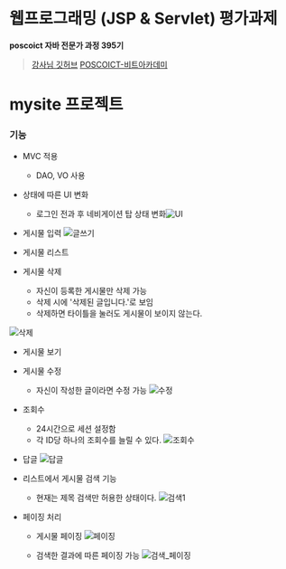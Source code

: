 # 웹프로그래밍 (JSP & Servlet) 평가과제

**poscoict 자바 전문가 과정 395기**

> [강사님 깃허브](https://github.com/kickscar)
> [POSCOICT-비트아카데미](https://github.com/poscoict-bitacademy)

# **mysite 프로젝트**
### 기능
+ MVC 적용
	+ DAO, VO 사용
+ 상태에 따른 UI 변화
	+ 로그인 전과 후 네비게이션 탑 상태 변화![UI](https://user-images.githubusercontent.com/61460836/150640512-a6ad1616-a685-4ff7-acae-62dbfcb45bf2.gif)
+ 게시물 입력
![글쓰기](https://user-images.githubusercontent.com/61460836/150640513-adf827aa-3f3e-4fc4-8fed-c90138fea51f.gif)

+ 게시물 리스트
+ 게시물 삭제
	+ 자신이 등록한 게시물만 삭제 가능
	+ 삭제 시에 '삭제된 글입니다.'로 보임
	+ 삭제하면 타이틀을 눌러도 게시물이 보이지 않는다.

![삭제](https://user-images.githubusercontent.com/61460836/150640505-cc38880d-7b27-4687-91a1-a2055bd517f9.gif)
+ 게시물 보기
+ 게시물 수정
	+ 자신이 작성한 글이라면 수정 가능
	![수정](https://user-images.githubusercontent.com/61460836/150641085-016e5c85-ffae-479a-b242-b31193bf21fe.gif)

+ 조회수
	+ 24시간으로 세션 설정함
	+ 각 ID당 하나의 조회수를 늘릴 수 있다. 
![조회수](https://user-images.githubusercontent.com/61460836/150640510-e055b9b8-0843-4f2e-9c74-3551c266e9ca.gif)
+ 답글
![답글](https://user-images.githubusercontent.com/61460836/150640516-2e33c711-4b3b-4bc3-85eb-01f587969a9e.gif)
+ 리스트에서 게시물 검색 기능
	+ 현재는 제목 검색만 허용한 상태이다.
![검색1](https://user-images.githubusercontent.com/61460836/150640806-069841a7-e4c9-4caf-acda-2b5f7c4d3b6b.gif)


+ 페이징 처리
	+ 게시물 페이징
![페이징](https://user-images.githubusercontent.com/61460836/150640807-c7d6644c-743c-4542-8b9e-08363b8467b7.gif)

	+ 검색한 결과에 따른 페이징 가능
	![검색_페이징](https://user-images.githubusercontent.com/61460836/150640804-4bf04728-7701-42bc-b1e7-4c65fb8afeee.gif)